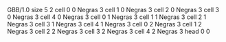 <gs-board> GBB/1.0
size 5 2
cell 0 0 Negras 3
cell 1 0 Negras 3
cell 2 0 Negras 3
cell 3 0 Negras 3 
cell 4 0 Negras 3
cell 0 1 Negras 3
cell 1 1 Negras 3
cell 2 1 Negras 3
cell 3 1 Negras 3 
cell 4 1 Negras 3
cell 0 2 Negras 3
cell 1 2 Negras 3
cell 2 2 Negras 3
cell 3 2 Negras 3 
cell 4 2 Negras 3
head 0 0
 </gs-board>